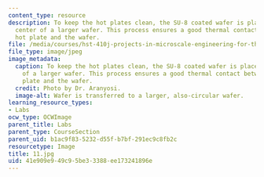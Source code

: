 ```yaml
---
content_type: resource
description: To keep the hot plates clean, the SU-8 coated wafer is placed in the
  center of a larger wafer. This process ensures a good thermal contact between the
  hot plate and the wafer.
file: /media/courses/hst-410j-projects-in-microscale-engineering-for-the-life-sciences-spring-2007/41e909e949c95be33388ee173241896e_11.jpg
file_type: image/jpeg
image_metadata:
  caption: To keep the hot plates clean, the SU-8 coated wafer is placed in the center
    of a larger wafer. This process ensures a good thermal contact between the hot
    plate and the wafer.
  credit: Photo by Dr. Aranyosi.
  image-alt: Wafer is transferred to a larger, also-circular wafer.
learning_resource_types:
- Labs
ocw_type: OCWImage
parent_title: Labs
parent_type: CourseSection
parent_uid: b1ac9f83-5232-d55f-b7bf-291ec9c8fb2c
resourcetype: Image
title: 11.jpg
uid: 41e909e9-49c9-5be3-3388-ee173241896e
---
```

